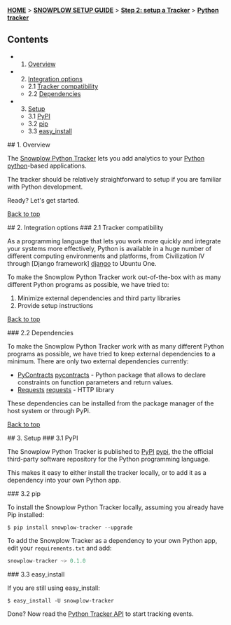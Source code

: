 <a name="top" />

[**HOME**](Home) > [**SNOWPLOW SETUP GUIDE**](Setting-up-Snowplow) > [**Step 2: setup a Tracker**](Setting-up-a-Tracker) > [**Python tracker**](Python-tracker-setup)

## Contents

- 1. [Overview](#overview)  
- 2. [Integration options](#integration-options)
  - 2.1 [Tracker compatibility](#compatibility)  
  - 2.2 [Dependencies](#dependencies)
- 3. [Setup](#setup)
  - 3.1 [PyPI](#pypi)
  - 3.2 [pip](#pip)
  - 3.3 [easy_install](#easy_install)

<a name="overview" />
## 1. Overview

The [Snowplow Python Tracker](https://github.com/snowplow/snowplow-python-tracker) lets you add analytics to your [Python] [python]-based applications.

The tracker should be relatively straightforward to setup if you are familiar with Python development.

Ready? Let's get started.

[Back to top](#top)

<a name="integration-options" />
## 2. Integration options

<a name="compatibility" />
### 2.1 Tracker compatibility

As a programming language that lets you work more quickly and integrate your systems more effectively, Python is available in a huge number of different computing environments and platforms, from Civilization IV through [Django framework] [django] to Ubuntu One.

To make the Snowplow Python Tracker work out-of-the-box with as many different Python programs as possible, we have tried to:

1. Minimize external dependencies and third party libraries
2. Provide setup instructions

[Back to top](#top)

<a name="dependencies" />
### 2.2 Dependencies

To make the Snowplow Python Tracker work with as many different Python programs as possible, we have tried to keep external dependencies to a minimum. There are only two external dependencies currently:

* [PyContracts] [pycontracts] - Python package that allows to declare constraints on function parameters and return values.
* [Requests] [requests] - HTTP library

These dependencies can be installed from the package manager of the host system or through PyPi.

[Back to top](#top)

<a name="setup" />
## 3. Setup

<a name="pypi" />
### 3.1 PyPI

The Snowplow Python Tracker is published to [PyPI] [pypi], the the official third-party software repository for the Python programming language.

This makes it easy to either install the tracker locally, or to add it as a dependency into your own Python app.

<a name="pip" />
### 3.2 pip

To install the Snowplow Python Tracker locally, assuming you already have Pip installed:

    $ pip install snowplow-tracker --upgrade

To add the Snowplow Tracker as a dependency to your own Python app, edit your `requirements.txt` and add:

```python
snowplow-tracker ~> 0.1.0
```

<a name="easy_install" />
### 3.3 easy_install

If you are still using easy_install:

    $ easy_install -U snowplow-tracker

Done? Now read the [Python Tracker API](Python-Tracker) to start tracking events.

[python]: http://www.python.org/

[django]: https://www.djangoproject.com/

[pycontracts]: https://pypi.python.org/pypi/PyContracts
[requests]: https://pypi.python.org/pypi/requests

[pypi]: https://pypi.python.org/